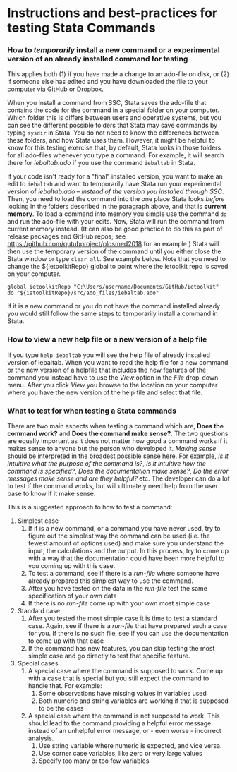# Instructions and best-practices for testing Stata Commands

### How to _temporarily_ install a new command or a experimental version of an already installed command for testing

This applies both (1) if you have made a change to an ado-file on disk, or (2) if someone else has edited and you have downloaded the file to your computer via GitHub or Dropbox.

When you install a command from SSC, Stata saves the ado-file that contains the code for the command in a special folder on your computer. Which folder this is differs between users and operative systems, but you can see the different possible folders that Stata may save commands by typing `sysdir` in Stata. You do not need to know the differences between these folders, and how Stata uses them. However, it might be helpful to know for this testing exercise that, by default, Stata looks in those folders for all ado-files whenever you type a command. For example, it will search there for *iebaltab.ado* if you use the command `iebaltab` in Stata.

If your code isn't ready for a "final" installed version, you want to make an edit to `iebaltab` and want to temporarily have Stata run your experimental version of *iebaltab.ado* – _instead of the version you installed through SSC_. Then, you need to load the command into the one place Stata looks _before_ looking in the folders described in the paragraph above, and that is __current memory__. To load a command into memory you simple use the command `do` and run the ado-file with your edits. Now, Stata will run the command from current memory instead. (It can also be good practice to do this as part of release packages and GitHub repos; see https://github.com/qutubproject/plosmed2018 for an example.) Stata will then use the temporary version of the command until you either close the Stata window or type `clear all`. See example below. Note that you need to change the ${ietoolkitRepo} global to point where the ietoolkit repo is saved on your computer.

```
global ietoolkitRepo "C:\Users/username/Documents/GitHub/ietoolkit"
do "${ietoolkitRepo}/src/ado_files/iebaltab.ado"
```

If it is a new command or you do not have the command installed already you would still follow the same steps to temporarily install a command in Stata.

### How to view a new help file or a new version of a help file
If you type `help iebaltab` you will see the help file of already installed version of iebaltab. When you want to read the help file for a new command or the new version of a helpfile that includes the new features of the command you instead have to use the *View* option in the *File* drop-down menu. After you click *View* you browse to the location on your computer where you have the new version of the help file and select that file. 

### What to test for when testing a Stata commands

There are two main aspects when testing a command which are, **Does the command work?** and **Does the command make sense?**. The two questions are equally important as it does not matter how good a command works if it makes sense to anyone but the person who developed it. *Making sense* should be interpreted in the broadest possible sense here. For example, *Is it intuitive what the purpose of the command is?*, *Is it intuitive how the command is specified?*, *Does the documentation make sense?*, *Do the error messages make sense and are they helpful?* etc. The developer can do a lot to test if the command works, but will ultimately need help from the user base to know if it make sense.

This is a suggested approach to how to test a command:
1. Simplest case
    1. If it is a new command, or a command you have never used, try to figure out the simplest way the command can be used (i.e. the fewest amount of options used) and make sure you understand the input, the calculations and the output. In this process, try to come up with a way that the documentation could have been more helpful to you coming up with this case.
      1. To test a command, see if there is a *run-file* where someone have already prepared this simplest way to use the command.
      1. After you have tested on the data in the *run-file* test the same specification of your own data
      1. If there is no *run-file* come up with your own most simple case
1. Standard case
    1. After you tested the most simple case it is time to test a standard case. Again, see if there is a *run-file* that have prepared such a case for you. If there is no such file, see if you can use the documentation to come up with that case
    1. If the command has new features, you can skip testing the most simple case and go directly to test that specific feature.
1. Special cases
    1. A special case where the command is supposed to work. Come up with a case that is special but you still expect the command to handle that. For example:
        1. Some observations have missing values in variables used
        1. Both numeric and string variables are working if that is supposed to be the cases
    1. A special case where the command is not supposed to work. This should lead to the command providing a helpful error message instead of an unhelpful error message, or - even worse - incorrect analysis.
        1. Use string variable where numeric is expected, and vice versa.
        1. Use corner case variables, like zero or very large values
        1. Specify too many or too few variables
